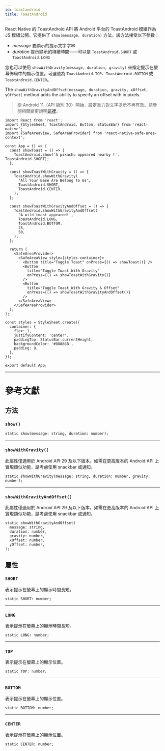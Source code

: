 ```yaml
---
id: toastandroid
title: ToastAndroid
---
```


React Native 的 ToastAndroid API 將 Android 平台的 ToastAndroid 模組作為 JS 模組公開。它提供了 `show(message, duration)` 方法，該方法接受以下參數：

- _message_ 要顯示的提示文字字串
- _duration_ 提示顯示的持續時間——可以是 `ToastAndroid.SHORT` 或 `ToastAndroid.LONG`

您也可以使用 `showWithGravity(message, duration, gravity)` 來指定提示在螢幕佈局中的顯示位置。可選值為 `ToastAndroid.TOP`、`ToastAndroid.BOTTOM` 或 `ToastAndroid.CENTER`。

The `showWithGravityAndOffset(message, duration, gravity, xOffset, yOffset)` method adds the ability to specify an offset with in pixels.

> 從 Android 11（API 級別 30）開始，設定重力對文字提示不再有效。請參閱相關變更說明[這裡](https://developer.android.com/about/versions/11/behavior-changes-11#text-toast-api-changes)。

```SnackPlayer name=Toast%20Android%20API%20Example&supportedPlatforms=android
import React from 'react';
import {StyleSheet, ToastAndroid, Button, StatusBar} from 'react-native';
import {SafeAreaView, SafeAreaProvider} from 'react-native-safe-area-context';

const App = () => {
  const showToast = () => {
    ToastAndroid.show('A pikachu appeared nearby !', ToastAndroid.SHORT);
  };

  const showToastWithGravity = () => {
    ToastAndroid.showWithGravity(
      'All Your Base Are Belong To Us',
      ToastAndroid.SHORT,
      ToastAndroid.CENTER,
    );
  };

  const showToastWithGravityAndOffset = () => {
    ToastAndroid.showWithGravityAndOffset(
      'A wild toast appeared!',
      ToastAndroid.LONG,
      ToastAndroid.BOTTOM,
      25,
      50,
    );
  };

  return (
    <SafeAreaProvider>
      <SafeAreaView style={styles.container}>
        <Button title="Toggle Toast" onPress={() => showToast()} />
        <Button
          title="Toggle Toast With Gravity"
          onPress={() => showToastWithGravity()}
        />
        <Button
          title="Toggle Toast With Gravity & Offset"
          onPress={() => showToastWithGravityAndOffset()}
        />
      </SafeAreaView>
    </SafeAreaProvider>
  );
};

const styles = StyleSheet.create({
  container: {
    flex: 1,
    justifyContent: 'center',
    paddingTop: StatusBar.currentHeight,
    backgroundColor: '#888888',
    padding: 8,
  },
});

export default App;
```

---

# 參考文獻

## 方法

### `show()`

```tsx
static show(message: string, duration: number);
```

---

### `showWithGravity()`

此屬性僅適用於 Android API 29 及以下版本。如需在更高版本的 Android API 上實現類似功能，請考慮使用 snackbar 或通知。

```tsx
static showWithGravity(message: string, duration: number, gravity: number);
```

---

### `showWithGravityAndOffset()`

此屬性僅適用於 Android API 29 及以下版本。如需在更高版本的 Android API 上實現類似功能，請考慮使用 snackbar 或通知。

```tsx
static showWithGravityAndOffset(
  message: string,
  duration: number,
  gravity: number,
  xOffset: number,
  yOffset: number,
);
```

## 屬性

### `SHORT`

表示提示在螢幕上的顯示時間長短。

```tsx
static SHORT: number;
```

---

### `LONG`

表示提示在螢幕上的顯示時間長短。

```tsx
static LONG: number;
```

---

### `TOP`

表示提示在螢幕上的顯示位置。

```tsx
static TOP: number;
```

---

### `BOTTOM`

表示提示在螢幕上的顯示位置。

```tsx
static BOTTOM: number;
```

---

### `CENTER`

表示提示在螢幕上的顯示位置。

```tsx
static CENTER: number;
```